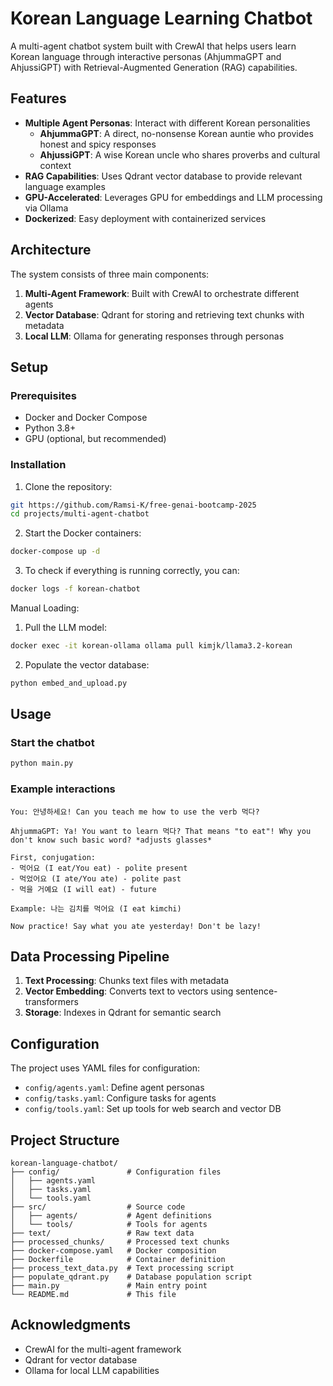 # Korean Language Learning Chatbot

A multi-agent chatbot system built with CrewAI that helps users learn Korean language through interactive personas (AhjummaGPT and AhjussiGPT) with Retrieval-Augmented Generation (RAG) capabilities.

## Features

- **Multiple Agent Personas**: Interact with different Korean personalities
  - **AhjummaGPT**: A direct, no-nonsense Korean auntie who provides honest and spicy responses
  - **AhjussiGPT**: A wise Korean uncle who shares proverbs and cultural context
- **RAG Capabilities**: Uses Qdrant vector database to provide relevant language examples
- **GPU-Accelerated**: Leverages GPU for embeddings and LLM processing via Ollama
- **Dockerized**: Easy deployment with containerized services

## Architecture

The system consists of three main components:

1. **Multi-Agent Framework**: Built with CrewAI to orchestrate different agents
2. **Vector Database**: Qdrant for storing and retrieving text chunks with metadata
3. **Local LLM**: Ollama for generating responses through personas

## Setup

### Prerequisites

- Docker and Docker Compose
- Python 3.8+
- GPU (optional, but recommended)

### Installation

1. Clone the repository:

```bash
git https://github.com/Ramsi-K/free-genai-bootcamp-2025
cd projects/multi-agent-chatbot
```

2. Start the Docker containers:

```bash
docker-compose up -d
```

3. To check if everything is running correctly, you can:

```bash
docker logs -f korean-chatbot
```

Manual Loading:

1. Pull the LLM model:

```bash
docker exec -it korean-ollama ollama pull kimjk/llama3.2-korean
```

2. Populate the vector database:

```bash
python embed_and_upload.py
```

## Usage

### Start the chatbot

```bash
python main.py
```

### Example interactions

```text
You: 안녕하세요! Can you teach me how to use the verb 먹다?

AhjummaGPT: Ya! You want to learn 먹다? That means "to eat"! Why you
don't know such basic word? *adjusts glasses*

First, conjugation:
- 먹어요 (I eat/You eat) - polite present
- 먹었어요 (I ate/You ate) - polite past
- 먹을 거예요 (I will eat) - future

Example: 나는 김치를 먹어요 (I eat kimchi)

Now practice! Say what you ate yesterday! Don't be lazy!
```

## Data Processing Pipeline

1. **Text Processing**: Chunks text files with metadata
2. **Vector Embedding**: Converts text to vectors using sentence-transformers
3. **Storage**: Indexes in Qdrant for semantic search

## Configuration

The project uses YAML files for configuration:

- `config/agents.yaml`: Define agent personas
- `config/tasks.yaml`: Configure tasks for agents
- `config/tools.yaml`: Set up tools for web search and vector DB

## Project Structure

```text
korean-language-chatbot/
├── config/               # Configuration files
│   ├── agents.yaml
│   ├── tasks.yaml
│   └── tools.yaml
├── src/                  # Source code
│   ├── agents/           # Agent definitions
│   └── tools/            # Tools for agents
├── text/                 # Raw text data
├── processed_chunks/     # Processed text chunks
├── docker-compose.yaml   # Docker composition
├── Dockerfile            # Container definition
├── process_text_data.py  # Text processing script
├── populate_qdrant.py    # Database population script
├── main.py               # Main entry point
└── README.md             # This file
```

## Acknowledgments

- CrewAI for the multi-agent framework
- Qdrant for vector database
- Ollama for local LLM capabilities
